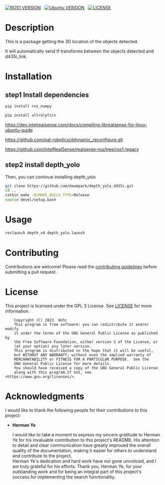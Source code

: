 [![ROS1 VERSION](https://img.shields.io/badge/ROS-ROS%201%20Noetic-brightgreen)](http://wiki.ros.org/noetic)
&nbsp;
[![Ubuntu VERSION](https://img.shields.io/badge/Tested-Ubuntu%2020.04-green)](https://ubuntu.com/)
&nbsp;
[![LICENSE](https://img.shields.io/badge/license-GPL%203-informational)](https://github.com/0nhc/depth_yolo/blob/master/LICENSE)
&nbsp;

# Description
This is a package getting the 3D location of the objects detected.

It will automatically send tf transforms between the objects detected and d435i_link.

# Installation
## step1 Install dependencies
```bash
pip install ros_numpy
```
```bash
pip install ultralytics
```
https://dev.intelrealsense.com/docs/compiling-librealsense-for-linux-ubuntu-guide

https://github.com/pal-robotics/ddynamic_reconfigure.git

https://github.com/IntelRealSense/realsense-ros/tree/ros1-legacy

## step2 install depth_yolo
Then, you can continue installing depth_yolo
```bash
git clone https://github.com/daumpark/depth_yolo_d435i.git
cd ..
catkin_make -DCMAKE_BUILD_TYPE=Release
source devel/setup.bash
```
# Usage
```bash
roslaunch depth_v8 depth_yolo.launch
```
# Contributing
Contributions are welcome! Please read the [contributing guidelines](CONTRIBUTING.md) before submitting a pull request.



# License
This project is licensed under the GPL 3 License. See [LICENSE](LICENSE) for more information.
```
    Copyright (C) 2023  0nhc
    This program is free software: you can redistribute it and/or modify
    it under the terms of the GNU General Public License as published by
    the Free Software Foundation, either version 3 of the License, or
    (at your option) any later version.
    This program is distributed in the hope that it will be useful,
    but WITHOUT ANY WARRANTY; without even the implied warranty of
    MERCHANTABILITY or FITNESS FOR A PARTICULAR PURPOSE.  See the
    GNU General Public License for more details.
    You should have received a copy of the GNU General Public License
    along with this program.If not, see <https://www.gnu.org/licenses/>.                               
```

# Acknowledgments 
I would like to thank the following people for their contributions to this project:

- **Herman Ye**  

  I would like to take a moment to express my sincere gratitude to Herman Ye for his invaluable contribution to this project's README. His attention to detail and clear communication have greatly improved the overall quality of the documentation, making it easier for others to understand and contribute to the project.  
  Herman Ye's dedication and hard work have not gone unnoticed, and I am truly grateful for his efforts. Thank you, Herman Ye, for your outstanding work and for being an integral part of this project's success.for implementing the search functionality.
